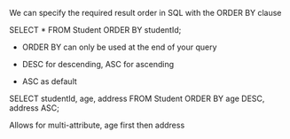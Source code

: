 We can specify the required result order in SQL with the ORDER BY clause

SELECT *
  FROM Student
 ORDER BY studentId;

- ORDER BY can only be used at the end of your query
- DESC for descending, ASC for ascending

- ASC as default

SELECT studentId, age, address
  FROM Student
 ORDER BY age DESC, address ASC;

Allows for multi-attribute, age first then address